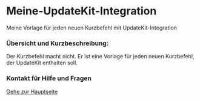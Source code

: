 # Meine-UpdateKit-Integration

Meine Vorlage für jeden neuen Kurzbefehl mit UpdateKit-Integration

###  Übersicht und Kurzbeschreibung:

Der Kurzbefehl macht nicht. Er ist eine Vorlage für jeden neuen Kurzbefehl, der UpdateKit enthalten soll.

### Kontakt für Hilfe und Fragen

[Gehe zur Hauptseite](https://github.com/P8DFxKfyJB/MeinUpdatKit/blob/master/README.md)
